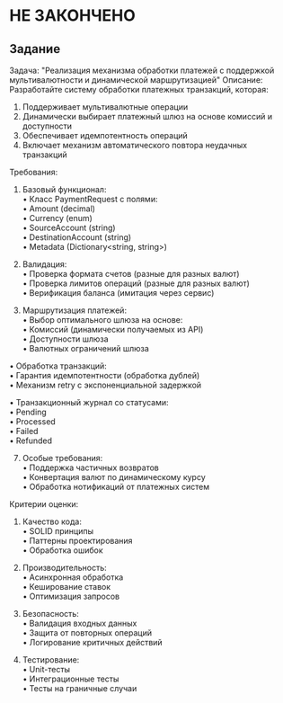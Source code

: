 # НЕ  ЗАКОНЧЕНО

## Задание  


Задача: "Реализация механизма обработки платежей с поддержкой мультивалютности и динамической маршрутизацией"
Описание:  
Разработайте систему обработки платежных транзакций, которая:  
1. Поддерживает мультивалютные операции  
2. Динамически выбирает платежный шлюз на основе комиссий и доступности  
3. Обеспечивает идемпотентность операций  
4. Включает механизм автоматического повтора неудачных транзакций  


Требования:  
1. Базовый функционал:  
• Класс PaymentRequest с полями:  
• Amount (decimal)  
• Currency (enum)  
• SourceAccount (string)  
• DestinationAccount (string)  
• Metadata (Dictionary<string, string>)  


3. Валидация:  
• Проверка формата счетов (разные для разных валют)  
• Проверка лимитов операций (разные для разных валют)  
• Верификация баланса (имитация через сервис)  


5. Маршрутизация платежей:  
• Выбор оптимального шлюза на основе:  
• Комиссий (динамически получаемых из API)  
• Доступности шлюза  
• Валютных ограничений шлюза  


• Обработка транзакций:  
• Гарантия идемпотентности (обработка дублей)  
• Механизм retry с экспоненциальной задержкой   

  
• Транзакционный журнал со статусами:  
• Pending  
• Processed  
• Failed  
• Refunded  

  
7. Особые требования:  
• Поддержка частичных возвратов  
• Конвертация валют по динамическому курсу  
• Обработка нотификаций от платежных систем  


Критерии оценки:  


1. Качество кода:  
• SOLID принципы  
• Паттерны проектирования  
• Обработка ошибок  


3. Производительность:  
• Асинхронная обработка  
• Кеширование ставок  
• Оптимизация запросов  


5. Безопасность:  
• Валидация входных данных  
• Защита от повторных операций  
• Логирование критичных действий  


6. Тестирование:  
• Unit-тесты  
• Интеграционные тесты  
• Тесты на граничные случаи  
